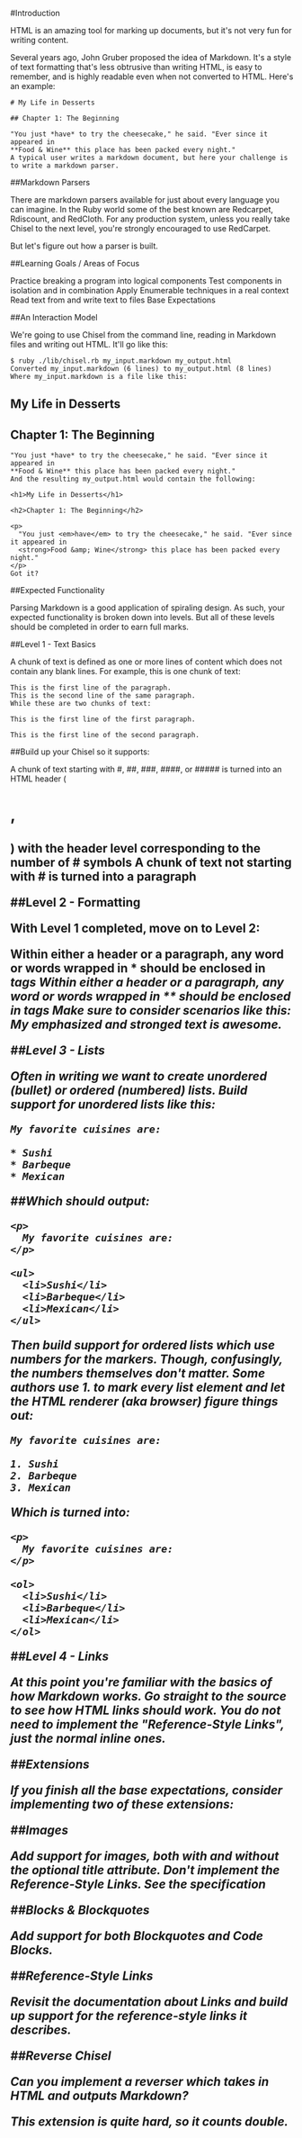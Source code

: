 #Introduction

HTML is an amazing tool for marking up documents, but it's not very fun for writing content.

Several years ago, John Gruber proposed the idea of Markdown. It's a style of text formatting that's less obtrusive than writing HTML, is easy to remember, and is highly readable even when not converted to HTML. Here's an example:

    # My Life in Desserts
    
    ## Chapter 1: The Beginning

    "You just *have* to try the cheesecake," he said. "Ever since it appeared in
    **Food & Wine** this place has been packed every night."
    A typical user writes a markdown document, but here your challenge is to write a markdown parser.

##Markdown Parsers

There are markdown parsers available for just about every language you can imagine. In the Ruby world some of the best known are Redcarpet, Rdiscount, and RedCloth. For any production system, unless you really take Chisel to the next level, you're strongly encouraged to use RedCarpet.

But let's figure out how a parser is built.

##Learning Goals / Areas of Focus

Practice breaking a program into logical components
Test components in isolation and in combination
Apply Enumerable techniques in a real context
Read text from and write text to files
Base Expectations

##An Interaction Model

We're going to use Chisel from the command line, reading in Markdown files and writing out HTML. It'll go like this:

    $ ruby ./lib/chisel.rb my_input.markdown my_output.html
    Converted my_input.markdown (6 lines) to my_output.html (8 lines)
    Where my_input.markdown is a file like this:

## My Life in Desserts

## Chapter 1: The Beginning
    
    "You just *have* to try the cheesecake," he said. "Ever since it appeared in
    **Food & Wine** this place has been packed every night."
    And the resulting my_output.html would contain the following:
    
    <h1>My Life in Desserts</h1>
    
    <h2>Chapter 1: The Beginning</h2>
    
    <p>
      "You just <em>have</em> to try the cheesecake," he said. "Ever since it appeared in
      <strong>Food &amp; Wine</strong> this place has been packed every night."
    </p>
    Got it?

##Expected Functionality

Parsing Markdown is a good application of spiraling design. As such, your expected functionality is broken down into levels. But all of these levels should be completed in order to earn full marks.

##Level 1 - Text Basics

A chunk of text is defined as one or more lines of content which does not contain any blank lines. For example, this is one chunk of text:

    This is the first line of the paragraph.
    This is the second line of the same paragraph.
    While these are two chunks of text:
    
    This is the first line of the first paragraph.
    
    This is the first line of the second paragraph.

##Build up your Chisel so it supports:

A chunk of text starting with #, ##, ###, ####, or ##### is turned into an HTML header (<h1>, <h2>) with the header level corresponding to the number of # symbols
A chunk of text not starting with # is turned into a paragraph

##Level 2 - Formatting

With Level 1 completed, move on to Level 2:

Within either a header or a paragraph, any word or words wrapped in * should be enclosed in <em> tags
Within either a header or a paragraph, any word or words wrapped in ** should be enclosed in <strong> tags
Make sure to consider scenarios like this: My *emphasized and **stronged** text* is awesome.

##Level 3 - Lists

Often in writing we want to create unordered (bullet) or ordered (numbered) lists. Build support for unordered lists like this:

    My favorite cuisines are:
    
    * Sushi
    * Barbeque
    * Mexican

##Which should output:

    <p>
      My favorite cuisines are:
    </p>
    
    <ul>
      <li>Sushi</li>
      <li>Barbeque</li>
      <li>Mexican</li>
    </ul>
    
Then build support for ordered lists which use numbers for the markers. Though, confusingly, the numbers themselves don't matter. Some authors use 1. to mark every list element and let the HTML renderer (aka browser) figure things out:

    My favorite cuisines are:
    
    1. Sushi
    2. Barbeque
    3. Mexican

Which is turned into:

    <p>
      My favorite cuisines are:
    </p>
    
    <ol>
      <li>Sushi</li>
      <li>Barbeque</li>
      <li>Mexican</li>
    </ol>
    
##Level 4 - Links

At this point you're familiar with the basics of how Markdown works. Go straight to the source to see how HTML links should work. You do not need to implement the "Reference-Style Links", just the normal inline ones.

##Extensions

If you finish all the base expectations, consider implementing two of these extensions:

##Images

Add support for images, both with and without the optional title attribute. Don't implement the Reference-Style Links. See the specification

##Blocks & Blockquotes

Add support for both Blockquotes and Code Blocks.

##Reference-Style Links

Revisit the documentation about Links and build up support for the reference-style links it describes.

##Reverse Chisel

Can you implement a reverser which takes in HTML and outputs Markdown?

This extension is quite hard, so it counts double.